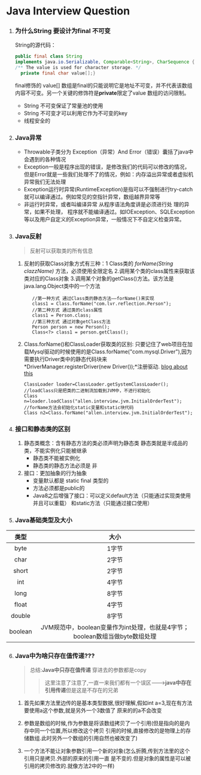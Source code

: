 # Java Interview Question 

1.  ### 为什么String 要设计为final 不可变 
   
     String的源代码：
     ```java
    public final class String
    implements java.io.Serializable, Comparable<String>, CharSequence {
    /** The value is used for character storage. */
       private final char value[];}
    ```
    final修饰的 value[] 数组是final的只能说明它是地址不可变，并不代表该数组内容不可变。另一个关键的修饰符是**private**限定了value
    数组的访问限制。
       - String 不可变保证了常量池的使用
       - String 不可变才可以利用它作为不可变的key
       - 线程安全的

2. ### Java异常
   - Throwable子类分为  Exception（异常）And Error（错误）囊括了java中会遇到的各种情况
   - Exception一般是程序出现的错误，是修改我们的代码可以修改的情况，但是Error就是一些我们处理不了的情况，例如：内存溢出异常或者虚拟机异常我们无法处理
   - Exception运行时异常(RuntimeException)是指可以不强制进行try-catch就可以编译通过。例如常见的空指针异常，数组越界异常等
   - 非运行时异常，或者叫编译异常 从程序语法角度讲是必须进行处  理的异常，如果不处理，
   程序就不能编译通过。如IOException、SQLException等以及用户自定义的Exception异常，一般情况下不自定义检查异常。
3. ### Java反射
   > 反射可以获取类的所有信息
   1. 反射的获取Class对象方式有三种：1 Class类的 *forName(String
      clazzName)* 方法，必须使用全限定名
      2.调用某个类的class属性来获取该类对应的Class对象
      3.调用某个对象的getClass()方法。该方法是java.lang.Object类中的一个方法
      ```
         //第一种方式 通过Class类的静态方法——forName()来实现
         class1 = Class.forName("com.lvr.reflection.Person");
         //第二种方式 通过类的class属性
         class1 = Person.class;
         //第三种方式 通过对象getClass方法
         Person person = new Person();
         Class<?> class1 = person.getClass();
         ```
   2. Class.forName()和ClassLoader获取类的区别:
      只要记住了web项目在加载Mysql驱动的时候使用的是Class.forName("com.mysql.Driver"),因为需要执行Driver类中的静态代码块来
      *DriverManager.registerDriver(new Driver());*注册驱动.
      [blog about this](http://www.importnew.com/29389.html)
       ```
      ClassLoader loader=ClassLoader.getSystemClassLoader();
      //loadClass只是把类的二进制流加载到JVM中，不进行初始化
      Class n=loader.loadClass("allen.interview.jvm.InitialOrderTest");
      //forName方法会初始化static变量和static块代码
       Class n2=Class.forName("allen.interview.jvm.InitialOrderTest");
      ```
4. ### 接口和静态类的区别
   1. 静态类概念：含有静态方法的类必须声明为静态类
      静态类就是半成品的类，不能实例化只能被继承
      - 静态类不能被实例化
      - 静态类的静态方法必须是 非
   2. 接口：更加抽象的行为抽象
      - 变量默认都是 static final 类型的
      - 方法必须都是public的
      - Java8之后增强了接口：可以定义default方法（只能通过实现类使用并且可以重载）
        和static方法（只能通过接口使用）
5. ### Java基础类型及大小

|类型|大小| 
|:-----:|:----:|
|byte|1字节|
|char|2字节|
|short|2字节|
|int|4字节|
|long|8字节|
|float|4字节|
|double|8字节|
|boolean|JVM规范中，boolean变量作为int处理，也就是4字节；boolean数组当做byte数组处理|

6. ### Java中为啥只存在值传递???

   > 总结:**Java中只存在值传递** 穿进去的参数都是copy
   > > 这里注意了注意了,一直一来我们都有一个误区--->**java中存在引用传递**但是这是不存在的兄弟
   1. 首先如果方法里边传的是基本类型数据,很好理解,假如int
      a=3,现在有方法要使用a这个参数,就是另外一个3数值了 原来的的a不会改变  
     
   2. 参数是数组的时候,作为参数是将该数组拷贝了一个引用(但是指向的是内存中同一个位置,所以修改这个拷贝
      引用的时候,直接修改的是物理上的存储数组.此时另外一个数组的引用自然也被改变了)
     
   3. 一个方法不能让对象参数引用一个新的对象(怎么折腾,传到方法里的这个引用只是拷贝.外部的原来的引用一直
      是不变的.但是对象的属性是可以被引用的拷贝修改的.就像方法2中的一样)